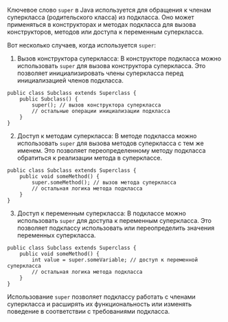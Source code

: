 Ключевое слово `super` в Java используется для обращения к членам суперкласса (родительского класса) из подкласса. Оно может применяться в конструкторах и методах подкласса для вызова конструкторов, методов или доступа к переменным суперкласса.

Вот несколько случаев, когда используется `super`:

1. Вызов конструктора суперкласса: В конструкторе подкласса можно использовать `super` для вызова конструктора суперкласса. Это позволяет инициализировать члены суперкласса перед инициализацией членов подкласса.

```
public class Subclass extends Superclass {
    public Subclass() {
        super(); // вызов конструктора суперкласса
        // остальные операции инициализации подкласса
    }
}
```

2. Доступ к методам суперкласса: В методе подкласса можно использовать `super` для вызова методов суперкласса с тем же именем. Это позволяет переопределенному методу подкласса обратиться к реализации метода в суперклассе.


```
public class Subclass extends Superclass {
    public void someMethod() {
        super.someMethod(); // вызов метода суперкласса
        // остальная логика метода подкласса
    }
}
```

3. Доступ к переменным суперкласса: В подклассе можно использовать `super` для доступа к переменным суперкласса. Это позволяет подклассу использовать или переопределить значения переменных суперкласса.


```
public class Subclass extends Superclass {
    public void someMethod() {
        int value = super.someVariable; // доступ к переменной суперкласса
        // остальная логика метода подкласса
    }
}
```

Использование `super` позволяет подклассу работать с членами суперкласса и расширять их функциональность или изменять поведение в соответствии с требованиями подкласса.
